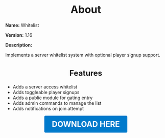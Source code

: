 <h1 style="text-align:center; font-size:2rem; font-weight:bold;">About</h1>

**Name:**
Whitelist

**Version:**
1.16

**Description:**

Implements a server whitelist system with optional player signup support.

<h2 style="text-align:center; font-size:1.5rem; font-weight:bold;">Features</h2>

- Adds a server access whitelist
- Adds toggleable player signups
- Adds a public module for gating entry
- Adds admin commands to manage the list
- Adds notifications on join attempt





<p align="center"><a href="https://github.com/LiliaFramework/Modules/raw/refs/heads/gh-pages/whitelist.zip" style="display:inline-block;padding:12px 24px;font-size:1.5rem;font-weight:bold;text-decoration:none;color:#fff;background-color:var(--md-primary-fg-color,#007acc);border-radius:4px;">DOWNLOAD HERE</a></p>